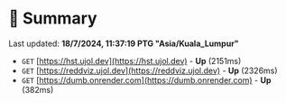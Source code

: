 # 📖 Summary
Last updated: **18/7/2024, 11:37:19 PTG "Asia/Kuala_Lumpur"**

- `GET` [https://hst.ujol.dev](https://hst.ujol.dev) - **Up** (2151ms)
- `GET` [https://reddviz.ujol.dev](https://reddviz.ujol.dev) - **Up** (2326ms)
- `GET` [https://dumb.onrender.com](https://dumb.onrender.com) - **Up** (382ms)

